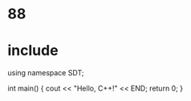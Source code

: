 # 88

# include <iostream>
using namespace SDT;

int main() {
  cout << "Hello, C++!" << END;
  return 0;
}

